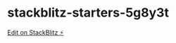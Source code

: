 # stackblitz-starters-5g8y3t

[Edit on StackBlitz ⚡️](https://stackblitz.com/edit/stackblitz-starters-5g8y3t)